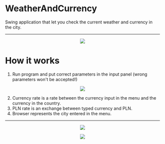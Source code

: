 # WeatherAndCurrency
Swing application that let you check the current weather and currency in the city. 

__________________________________________________________________________________________________________________

<p align="center">
  <img src=https://user-images.githubusercontent.com/74014874/162787457-33b5fe0d-2d92-488e-898d-a14fb5d6a928.png
   >
</p>



# How it works

  1. Run program and put correct parameters in the input panel (wrong parameters won't be accepted!)

<p align="center">
  <img src=https://user-images.githubusercontent.com/74014874/162787885-5a6fc21e-a2ca-412b-b029-8abe7cfdac0a.png
   >
</p>

  2. Currency rate is a rate between the currency input in the menu and the currency in the country.
  3. PLN rate is an exchange between typed currency and PLN.
  4. Browser represents the city entered in the menu.

__________________________________________________________________________________________________________________

<p align="center">
  <img src= https://user-images.githubusercontent.com/74014874/162789759-c3b03760-0729-459b-a219-a9439c30a0ed.png
   >
</p>

<p align="center">
  <img src= https://user-images.githubusercontent.com/74014874/162789941-03b13278-b7e4-46f1-898f-89a34d096e9f.png
   >
</p>


  
